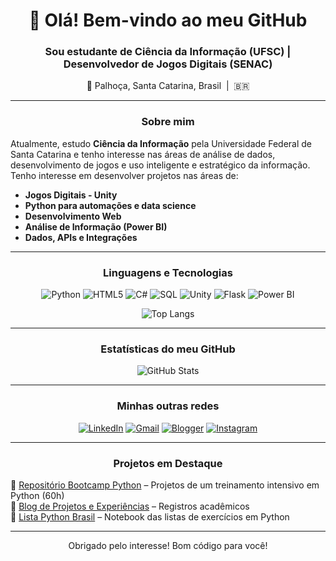 <h1 align="center">👋 Olá! Bem-vindo ao meu GitHub</h1>
<h3 align="center">Sou estudante de Ciência da Informação (UFSC) | Desenvolvedor de Jogos Digitais (SENAC)</h3>

<p align="center">
📍 Palhoça, Santa Catarina, Brasil &nbsp;|&nbsp; 🇧🇷  
</p>

---

<h3 align="center">Sobre mim</h3>

Atualmente, estudo **Ciência da Informação** pela Universidade Federal de Santa Catarina e tenho interesse nas áreas de análise de dados, desenvolvimento de jogos e uso inteligente e estratégico da informação. Tenho interesse em desenvolver projetos nas áreas de:

- **Jogos Digitais - Unity**
- **Python para automações e data science**
- **Desenvolvimento Web**
- **Análise de Informação (Power BI)**
- **Dados, APIs e Integrações**

---

<h3 align="center">Linguagens e Tecnologias</h3>
<div align="center">
  
![Python](https://img.shields.io/badge/Python-3670A0?style=for-the-badge&logo=python&logoColor=white) 
![HTML5](https://img.shields.io/badge/HTML5-E34F26?style=for-the-badge&logo=html5&logoColor=white) 
![C#](https://img.shields.io/badge/C%23-68217A?style=for-the-badge&logo=csharp&logoColor=white) 
![SQL](https://img.shields.io/badge/SQL-005C84?style=for-the-badge&logo=mysql&logoColor=white) 
![Unity](https://img.shields.io/badge/Unity-000?style=for-the-badge&logo=unity&logoColor=white) 
![Flask](https://img.shields.io/badge/Flask-000000?style=for-the-badge&logo=flask) 
![Power BI](https://img.shields.io/badge/Power%20BI-F2C811?style=for-the-badge&logo=powerbi&logoColor=black) 

</div>

<p align="center">
  <img src="https://github-readme-stats.vercel.app/api/top-langs/?username=jpebecker&layout=compact&hide_progress=true&theme=highcontrast" alt="Top Langs" />
</p>

---

<h3 align="center">Estatísticas do meu GitHub</h3>

<p align="center">
  <img src="https://github-readme-stats.vercel.app/api?username=jpebecker&show_icons=true&theme=highcontrast&custom_title=Estatísticas%20GitHub&rank_icon=github" alt="GitHub Stats" />
</p>

---

<h3 align="center">Minhas outras redes</h3>
<div align="center">

[![LinkedIn](https://img.shields.io/badge/-LinkedIn-blue?style=for-the-badge&logo=linkedin&logoColor=white)](https://encurtador.com.br/OvtpW) 
[![Gmail](https://img.shields.io/badge/-Gmail-D14836?style=for-the-badge&logo=gmail&logoColor=white)](mailto:jpebecker@gmail.com) 
[![Blogger](https://img.shields.io/badge/-Blogger-FF5722?style=for-the-badge&logo=blogger&logoColor=white)](https://jpebeckerprojects.blogspot.com/) 
[![Instagram](https://img.shields.io/badge/-Instagram-E4405F?style=for-the-badge&logo=instagram&logoColor=white)](https://www.instagram.com/schneider.jp) 

</div>

---

<h3 align="center">Projetos em Destaque</h3>

🔹 [Repositório Bootcamp Python](https://github.com/jpebecker/bootcamp_python) – Projetos de um treinamento intensivo em Python (60h)   
🔹 [Blog de Projetos e Experiências](https://jpebeckerprojects.blogspot.com/) – Registros acadêmicos   
🔹 [Lista Python Brasil](https://github.com/jpebecker/listaPythonBrasil) – Notebook das listas de exercícios em Python

---

<p align="center">Obrigado pelo interesse! Bom código para você!</p>
